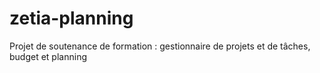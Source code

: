 # zetia-planning
Projet de soutenance de formation : gestionnaire de projets et de tâches, budget et planning
